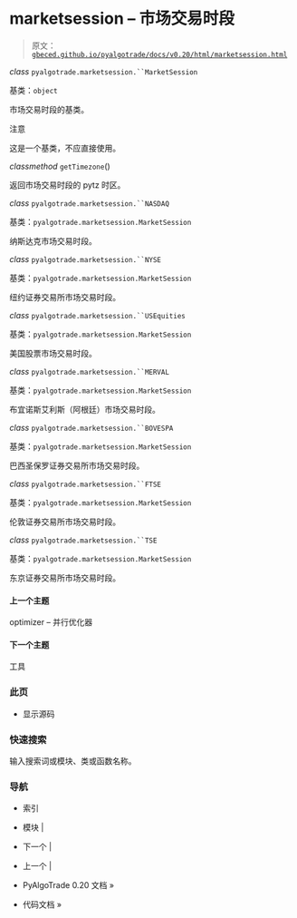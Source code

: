 # marketsession – 市场交易时段

> 原文：[`gbeced.github.io/pyalgotrade/docs/v0.20/html/marketsession.html`](https://gbeced.github.io/pyalgotrade/docs/v0.20/html/marketsession.html)

*class* `pyalgotrade.marketsession.``MarketSession`

基类：`object`

市场交易时段的基类。

注意

这是一个基类，不应直接使用。

*classmethod* `getTimezone`()

返回市场交易时段的 pytz 时区。

*class* `pyalgotrade.marketsession.``NASDAQ`

基类：`pyalgotrade.marketsession.MarketSession`

纳斯达克市场交易时段。

*class* `pyalgotrade.marketsession.``NYSE`

基类：`pyalgotrade.marketsession.MarketSession`

纽约证券交易所市场交易时段。

*class* `pyalgotrade.marketsession.``USEquities`

基类：`pyalgotrade.marketsession.MarketSession`

美国股票市场交易时段。

*class* `pyalgotrade.marketsession.``MERVAL`

基类：`pyalgotrade.marketsession.MarketSession`

布宜诺斯艾利斯（阿根廷）市场交易时段。

*class* `pyalgotrade.marketsession.``BOVESPA`

基类：`pyalgotrade.marketsession.MarketSession`

巴西圣保罗证券交易所市场交易时段。

*class* `pyalgotrade.marketsession.``FTSE`

基类：`pyalgotrade.marketsession.MarketSession`

伦敦证券交易所市场交易时段。

*class* `pyalgotrade.marketsession.``TSE`

基类：`pyalgotrade.marketsession.MarketSession`

东京证券交易所市场交易时段。

#### 上一个主题

optimizer – 并行优化器

#### 下一个主题

工具

### 此页

+   显示源码

### 快速搜索

输入搜索词或模块、类或函数名称。

### 导航

+   索引

+   模块 |

+   下一个 |

+   上一个 |

+   PyAlgoTrade 0.20 文档 »

+   代码文档 »
